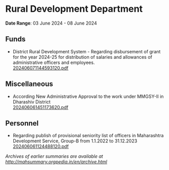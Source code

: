 # Rural Development Department

**Date Range**: 03 June 2024 - 08 June 2024


## Funds
- District Rural Development System - Regarding disbursement of grant for the year 2024-25 for distribution of salaries and allowances of administrative officers and employees.\
  [202406071144593120.pdf](https://gr.maharashtra.gov.in/Site/Upload/Government%20Resolutions/English/202406071144593120.pdf)

## Miscellaneous
- According New  Administrative Approval to the work under MMGSY-II in Dharashiv District\
  [202406061451173620.pdf](https://gr.maharashtra.gov.in/Site/Upload/Government%20Resolutions/English/202406061451173620.pdf)

## Personnel
- Regarding publish of provisional seniority list of officers in Maharashtra Development Service, Group-B from 1.1.2022 to 31.12.2023\
  [202406061124488120.pdf](https://gr.maharashtra.gov.in/Site/Upload/Government%20Resolutions/English/202406061124488120.pdf)


*Archives of earlier summaries are available at http://mahsummary.orgpedia.in/en/archive.html*
